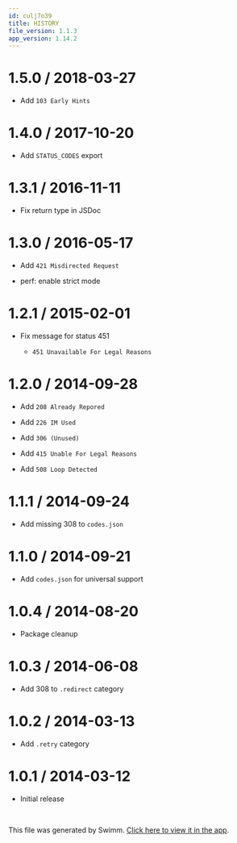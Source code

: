 ```yaml
---
id: culj7o39
title: HISTORY
file_version: 1.1.3
app_version: 1.14.2
---
```


# 1.5.0 / 2018-03-27

*   Add `103 Early Hints`

# 1.4.0 / 2017-10-20

*   Add `STATUS_CODES` export

# 1.3.1 / 2016-11-11

*   Fix return type in JSDoc

# 1.3.0 / 2016-05-17

*   Add `421 Misdirected Request`

*   perf: enable strict mode

# 1.2.1 / 2015-02-01

*   Fix message for status 451

    *   `451 Unavailable For Legal Reasons`

# 1.2.0 / 2014-09-28

*   Add `208 Already Repored`

*   Add `226 IM Used`

*   Add `306 (Unused)`

*   Add `415 Unable For Legal Reasons`

*   Add `508 Loop Detected`

# 1.1.1 / 2014-09-24

*   Add missing 308 to `codes.json`

# 1.1.0 / 2014-09-21

*   Add `codes.json` for universal support

# 1.0.4 / 2014-08-20

*   Package cleanup

# 1.0.3 / 2014-06-08

*   Add 308 to `.redirect` category

# 1.0.2 / 2014-03-13

*   Add `.retry` category

# 1.0.1 / 2014-03-12

*   Initial release

<br/>

This file was generated by Swimm. [Click here to view it in the app](https://app.swimm.io/repos/Z2l0aHViJTNBJTNBYmxvZyUzQSUzQXdlbmZlbmd3YW5n/docs/culj7o39).
